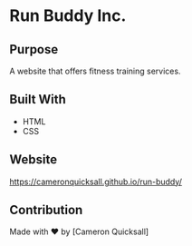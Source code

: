 # Run Buddy Inc.

## Purpose
A website that offers fitness training services.

## Built With
* HTML
* CSS

## Website
https://cameronquicksall.github.io/run-buddy/

## Contribution
Made with ❤️ by [Cameron Quicksall]
